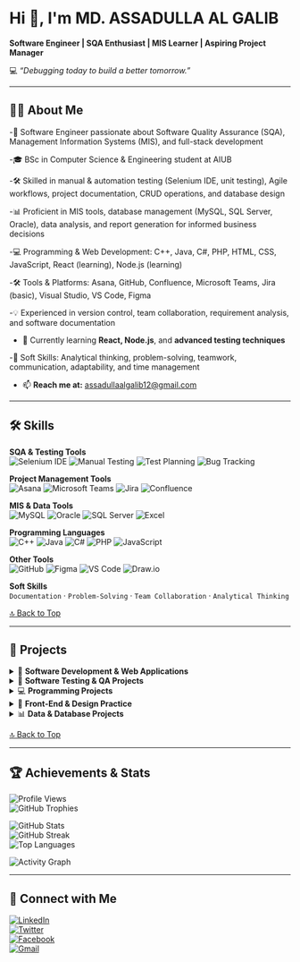 # Hi 👋, I'm **MD. ASSADULLA AL GALIB**  
**Software Engineer | SQA Enthusiast | MIS Learner | Aspiring Project Manager**  

💻 *“Debugging today to build a better tomorrow.”*  

---

## 👨‍💻 About Me  

-💼 Software Engineer passionate about Software Quality Assurance (SQA), Management Information Systems (MIS), and full-stack development

-🎓 BSc in Computer Science & Engineering student at AIUB

-🛠 Skilled in manual & automation testing (Selenium IDE, unit testing), Agile workflows, project documentation, CRUD operations, and database design

-📊 Proficient in MIS tools, database management (MySQL, SQL Server, Oracle), data analysis, and report generation for informed business decisions

-💻 Programming & Web Development: C++, Java, C#, PHP, HTML, CSS, JavaScript, React (learning), Node.js (learning)

-🛠 Tools & Platforms: Asana, GitHub, Confluence, Microsoft Teams, Jira (basic), Visual Studio, VS Code, Figma

-💡 Experienced in version control, team collaboration, requirement analysis, and software documentation

- 🌱 Currently learning **React, Node.js**, and **advanced testing techniques**

-🤝 Soft Skills: Analytical thinking, problem-solving, teamwork, communication, adaptability, and time management
- 📫 **Reach me at:** [assadullaalgalib12@gmail.com](mailto:assadullaalgalib12@gmail.com)  

---

## 🛠 Skills  

**SQA & Testing Tools**  
![Selenium IDE](https://img.shields.io/badge/-Selenium%20IDE-%2343B02A?style=flat&logo=selenium&logoColor=white) ![Manual Testing](https://img.shields.io/badge/-Manual%20Testing-blue) ![Test Planning](https://img.shields.io/badge/-Test%20Planning-orange) ![Bug Tracking](https://img.shields.io/badge/-Bug%20Tracking-red)

**Project Management Tools**  
![Asana](https://img.shields.io/badge/-Asana-%23FC636B?style=flat&logo=asana&logoColor=white) ![Microsoft Teams](https://img.shields.io/badge/-Microsoft%20Teams-%23636EE6?style=flat&logo=microsoftteams&logoColor=white) ![Jira](https://img.shields.io/badge/-Jira-%230052CC?style=flat&logo=jira&logoColor=white) ![Confluence](https://img.shields.io/badge/-Confluence-%230052CC?style=flat&logo=confluence&logoColor=white)

**MIS & Data Tools**  
![MySQL](https://img.shields.io/badge/-MySQL-%234479A1?style=flat&logo=mysql&logoColor=white) ![Oracle](https://img.shields.io/badge/-Oracle-F80000?style=flat&logo=oracle&logoColor=white) ![SQL Server](https://img.shields.io/badge/-SQL%20Server-%23CC2927?style=flat&logo=microsoftsqlserver&logoColor=white) ![Excel](https://img.shields.io/badge/-Excel-%23217346?style=flat&logo=microsoft-excel&logoColor=white)

**Programming Languages**  
![C++](https://img.shields.io/badge/-C++-%2300599C?style=flat&logo=c%2B%2B&logoColor=white) ![Java](https://img.shields.io/badge/-Java-%23ED8B00?style=flat&logo=java&logoColor=white) ![C#](https://img.shields.io/badge/-C%23-%23239120?style=flat&logo=c-sharp&logoColor=white) ![PHP](https://img.shields.io/badge/-PHP-%23777BB4?style=flat&logo=php&logoColor=white) ![JavaScript](https://img.shields.io/badge/-JavaScript-%23F7DF1E?style=flat&logo=javascript&logoColor=black)

**Other Tools**  
![GitHub](https://img.shields.io/badge/-GitHub-%23181717?style=flat&logo=github&logoColor=white) ![Figma](https://img.shields.io/badge/-Figma-%23F24E1E?style=flat&logo=figma&logoColor=white) ![VS Code](https://img.shields.io/badge/-VS%20Code-%23007ACC?style=flat&logo=visual-studio-code&logoColor=white) ![Draw.io](https://img.shields.io/badge/-Draw.io-%23F08705?style=flat&logo=diagramsdotnet&logoColor=white)

**Soft Skills**  
`Documentation` · `Problem-Solving` · `Team Collaboration` · `Analytical Thinking`  

[🔝 Back to Top](#hi--im-md-assadulla-al-galib)

---

## 📂 Projects  

<details>
<summary>🚀 <strong>Software Development & Web Applications</strong></summary>

- [E-Commerce-PHP](https://github.com/assadullaalgalib/E-Commerce-PHP) – PHP-based e-commerce platform with dynamic product display, categories, and shopping cart.  
- [TeamSync – A Smart Team Management Platform](https://github.com/assadullaalgalib/TeamSync-A-Smart-Team-Management-Platform---Software-Requirement-Engineering-) – ReactJS + PostgreSQL app for project tracking and client communication.    
- [Currency Converter](https://github.com/assadullaalgalib/Currency-Converter) – Real-time currency exchange using Open ExchangeRate API.  
- [Amozone Clone](https://github.com/assadullaalgalib/Amozone-clone) – HTML/CSS e-commerce UI clone.
- [C-Sharp Projects](https://github.com/assadullaalgalib/C-sharp) – Desktop apps & CRUD systems in C#.  
- [Bike Shop Management System](https://github.com/assadullaalgalib/Bike_shop_Management_System) – C# inventory and sales management software.  
- [Real Time Clock with Alarm](https://github.com/assadullaalgalib/Real_Time_Clock_With_Alarm-microprossesor-project-) – C++ microprocessor project. 
  

</details>

<details>
<summary>🧪 <strong>Software Testing & QA Projects</strong></summary>

- [Automation Testing – TeamSync Web Application](https://github.com/assadullaalgalib/Automation-Testing-of-the-TeamSync-Web-Application-Test-Case-Execution-using-Selenium-IDE) – Selenium IDE automation for login, task management, and tracking.  
- [Amazon E-commerce Testing](https://github.com/assadullaalgalib/Amazon-Ecommerce-Testing-) – Manual test cases for Home, Search, Cart, Checkout, and Orders.  
- [OrangeHRM – Login Functionality Testing](https://github.com/assadullaalgalib/OrangeHRM-Login-Testing) – Positive/negative, UI, and security-based login tests.  
- [Digital Document Artifacts Archive System – Test Plan](https://github.com/assadullaalgalib/Digital-Document-Artifacts-Archive-System-Test-plan) – Test coverage for digital document storage system.  
- [Event Buddy – Test Plan](https://github.com/assadullaalgalib/Event-Buddy-Event-Management-System--Test-Plan-) – Feature, usability, and performance-based testing.
- [Ghuri – A Travel Guide](https://github.com/assadullaalgalib/Ghuri) – Tourism management system with booking & itinerary planning.  
- [UniHub Management System (Asana)](https://github.com/assadullaalgalib/Unihub-management-System) – Simulated project management lifecycle in Asana.
- [UniHub-Software-Engineering](https://github.com/assadullaalgalib/UniHub-Software-Engineering) – University project management platform.

</details>

<details>
<summary>💻 <strong>Programming Projects</strong></summary>

- [Scientific Calculator](https://github.com/assadullaalgalib/SCIENTIFIC-CALCULATOR-) – C++ console-based calculator with trigonometric & logarithmic functions.   
- [Super Mario Game](https://github.com/assadullaalgalib/Super-mario-game-) – C++ graphics-based Mario clone.  
- [Java Projects](https://github.com/assadullaalgalib/java-) – Java OOP and problem-solving exercises.   
- [Compiler Design](https://github.com/assadullaalgalib/Compiler_Design) – C++ compiler functions for parsing and tokenizing.
- [Python Data Projects](https://github.com/assadullaalgalib/python) – Jupyter Notebook analysis scripts.  
- [toph_code](https://github.com/assadullaalgalib/toph_code) – Competitive programming problem solutions.  


</details>

<details>
<summary>🎨 <strong>Front-End & Design Practice</strong></summary>

- [Build a Digital Business Card](https://github.com/assadullaalgalib/Build-a-Digital-business-card) – HTML/CSS profile card layout.  
- [Google Clone](https://github.com/assadullaalgalib/Google-clone) – CSS-based Google homepage clone.  
- [CSS Practice](https://github.com/assadullaalgalib/CSS) – Styling exercises.  
- [Personal Profile Page](https://github.com/assadullaalgalib/personal-profile-page) – HTML/CSS personal webpage.  
- [HTML Projects](https://github.com/assadullaalgalib/HTML) – Basic HTML website layouts.
- [Tic-Tac-Toe](https://github.com/assadullaalgalib/Tic-Tac-Toe) – JavaScript game logic & UI.
- [Rock Paper Scissors Game](https://github.com/assadullaalgalib/Rock-Paper-Scissors-Game) – JavaScript-based game. 

</details>

<details>
<summary>📊 <strong>Data & Database Projects</strong></summary>

- [Database Project](https://github.com/assadullaalgalib/DataBase-project) – SQL-based business database system.  
- [Python Data Projects](https://github.com/assadullaalgalib/python) – Jupyter Notebook analysis scripts.  
- [toph_code](https://github.com/assadullaalgalib/toph_code) – Competitive programming problem solutions.  

</details>

[🔝 Back to Top](#hi--im-md-assadulla-al-galib)

---

## 🏆 Achievements & Stats  

![Profile Views](https://komarev.com/ghpvc/?username=assadullaalgalib&label=Profile%20views&color=0e75b6&style=flat)  
![GitHub Trophies](https://github-profile-trophy.vercel.app/?username=assadullaalgalib&theme=tokyonight&no-frame=true&margin-w=5)  

![GitHub Stats](https://github-readme-stats.vercel.app/api?username=assadullaalgalib&show_icons=true&theme=tokyonight)  
![GitHub Streak](https://github-readme-streak-stats.herokuapp.com/?user=assadullaalgalib&theme=tokyonight)  
![Top Languages](https://github-readme-stats.vercel.app/api/top-langs/?username=assadullaalgalib&layout=compact&theme=tokyonight)  

![Activity Graph](https://github-readme-activity-graph.vercel.app/graph?username=assadullaalgalib&theme=tokyo-night)  

---

## 🔗 Connect with Me  

[![LinkedIn](https://img.shields.io/badge/LinkedIn-blue?style=for-the-badge&logo=linkedin)](https://www.linkedin.com/in/md-assadulla-al-galib-480b61318)  
[![Twitter](https://img.shields.io/badge/Twitter-%231DA1F2.svg?style=for-the-badge&logo=Twitter&logoColor=white)](https://twitter.com/A_A_Galib71)  
[![Facebook](https://img.shields.io/badge/Facebook-%231877F2.svg?style=for-the-badge&logo=Facebook&logoColor=white)](https://facebook.com/MD.ASSADULLA.AL.GALIB.07)  
[![Gmail](https://img.shields.io/badge/Gmail-D14836.svg?style=for-the-badge&logo=Gmail&logoColor=white)](mailto:assadullaalgalib12@gmail.com)  
